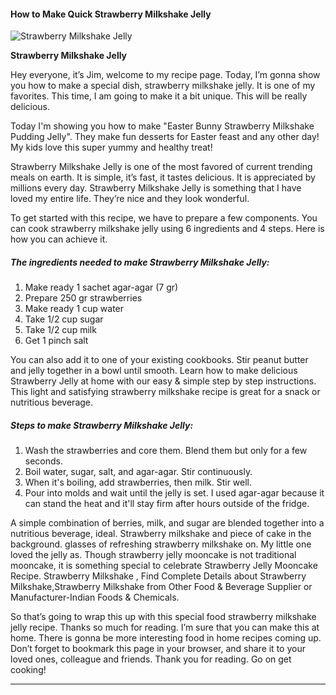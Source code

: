             

#### How to Make Quick Strawberry Milkshake Jelly

![Strawberry Milkshake Jelly](https://img-global.cpcdn.com/recipes/22d03e5ab12e2d56/751x532cq70/strawberry-milkshake-jelly-recipe-main-photo.jpg)

**Strawberry Milkshake Jelly**

Hey everyone, it’s Jim, welcome to my recipe page. Today, I’m gonna show you how to make a special dish, strawberry milkshake jelly. It is one of my favorites. This time, I am going to make it a bit unique. This will be really delicious.

Today I'm showing you how to make "Easter Bunny Strawberry Milkshake Pudding Jelly". They make fun desserts for Easter feast and any other day! My kids love this super yummy and healthy treat!

Strawberry Milkshake Jelly is one of the most favored of current trending meals on earth. It is simple, it’s fast, it tastes delicious. It is appreciated by millions every day. Strawberry Milkshake Jelly is something that I have loved my entire life. They’re nice and they look wonderful.

To get started with this recipe, we have to prepare a few components. You can cook strawberry milkshake jelly using 6 ingredients and 4 steps. Here is how you can achieve it.

##### The ingredients needed to make Strawberry Milkshake Jelly:

1.  Make ready 1 sachet agar-agar (7 gr)
2.  Prepare 250 gr strawberries
3.  Make ready 1 cup water
4.  Take 1/2 cup sugar
5.  Take 1/2 cup milk
6.  Get 1 pinch salt

You can also add it to one of your existing cookbooks. Stir peanut butter and jelly together in a bowl until smooth. Learn how to make delicious Strawberry Jelly at home with our easy & simple step by step instructions. This light and satisfying strawberry milkshake recipe is great for a snack or nutritious beverage.

##### Steps to make Strawberry Milkshake Jelly:

1.  Wash the strawberries and core them. Blend them but only for a few seconds.
2.  Boil water, sugar, salt, and agar-agar. Stir continuously.
3.  When it's boiling, add strawberries, then milk. Stir well.
4.  Pour into molds and wait until the jelly is set. I used agar-agar because it can stand the heat and it'll stay firm after hours outside of the fridge.

A simple combination of berries, milk, and sugar are blended together into a nutritious beverage, ideal. Strawberry milkshake and piece of cake in the background. glasses of refreshing strawberry milkshake on. My little one loved the jelly as. Though strawberry jelly mooncake is not traditional mooncake, it is something special to celebrate Strawberry Jelly Mooncake Recipe. Strawberry Milkshake , Find Complete Details about Strawberry Milkshake,Strawberry Milkshake from Other Food & Beverage Supplier or Manufacturer-Indian Foods & Chemicals.

So that’s going to wrap this up with this special food strawberry milkshake jelly recipe. Thanks so much for reading. I’m sure that you can make this at home. There is gonna be more interesting food in home recipes coming up. Don’t forget to bookmark this page in your browser, and share it to your loved ones, colleague and friends. Thank you for reading. Go on get cooking!

* * *
